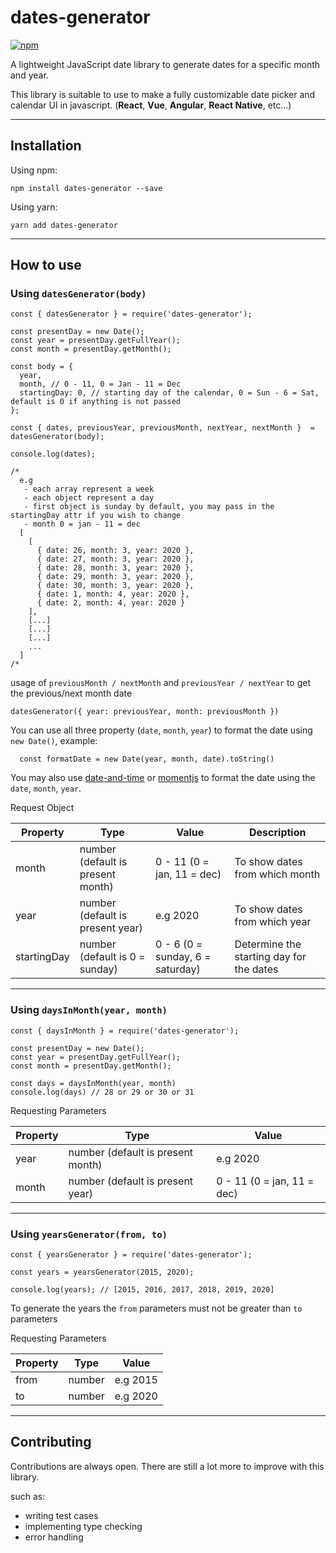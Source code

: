 # dates-generator

[![npm](https://upload.wikimedia.org/wikipedia/commons/thumb/d/db/Npm-logo.svg/70px-Npm-logo.svg.png)](https://www.npmjs.com/package/dates-generator?activeTab=versions)

A lightweight JavaScript date library to generate dates for a specific month and year.

This library is suitable to use to make a fully customizable date picker and calendar UI in javascript. (**React**, **Vue**, **Angular**, **React Native**, etc...)

---

## Installation
Using npm:

```
npm install dates-generator --save
```

Using yarn:

```
yarn add dates-generator
```

---

## How to use
### Using `datesGenerator(body)`

```
const { datesGenerator } = require('dates-generator');

const presentDay = new Date();
const year = presentDay.getFullYear();
const month = presentDay.getMonth();

const body = {
  year,
  month, // 0 - 11, 0 = Jan - 11 = Dec
  startingDay: 0, // starting day of the calendar, 0 = Sun - 6 = Sat, default is 0 if anything is not passed
};

const { dates, previousYear, previousMonth, nextYear, nextMonth }  = datesGenerator(body);

console.log(dates);

/*
  e.g
   - each array represent a week
   - each object represent a day
   - first object is sunday by default, you may pass in the startingDay attr if you wish to change
   - month 0 = jan - 11 = dec
  [
    [
      { date: 26, month: 3, year: 2020 },
      { date: 27, month: 3, year: 2020 },
      { date: 28, month: 3, year: 2020 },
      { date: 29, month: 3, year: 2020 },
      { date: 30, month: 3, year: 2020 },
      { date: 1, month: 4, year: 2020 },
      { date: 2, month: 4, year: 2020 }
    ],
    [...]
    [...]
    [...]
    ...
  ]
/*

```

usage of `previousMonth / nextMonth` and `previousYear / nextYear` to get the previous/next month date

```
datesGenerator({ year: previousYear, month: previousMonth })
```

You can use all three property (`date`, `month`, `year`) to format the date using `new Date()`, example:

```
  const formatDate = new Date(year, month, date).toString()
```

You may also use [date-and-time](https://github.com/knowledgecode/date-and-time) or [momentjs](https://momentjs.com/) to format the date using the `date`, `month`, `year`.

Request Object

Property | Type | Value | Description
------------ | ------------- | ------------- | -------------
month | number (default is present month) | 0 - 11 (0 = jan, 11 = dec) | To show dates from which month
year | number (default is present year) | e.g 2020 | To show dates from which year
startingDay | number (default is 0 = sunday) | 0 - 6 (0 = sunday, 6 = saturday) | Determine the starting day for the dates

---

### Using `daysInMonth(year, month)`

```
const { daysInMonth } = require('dates-generator');

const presentDay = new Date();
const year = presentDay.getFullYear();
const month = presentDay.getMonth();

const days = daysInMonth(year, month)
console.log(days) // 28 or 29 or 30 or 31
```

Requesting Parameters

Property | Type | Value 
------------ | ------------- | -------------
year | number (default is present month) | e.g 2020
month | number (default is present year) | 0 - 11 (0 = jan, 11 = dec)

---

### Using `yearsGenerator(from, to)`

```
const { yearsGenerator } = require('dates-generator');

const years = yearsGenerator(2015, 2020);

console.log(years); // [2015, 2016, 2017, 2018, 2019, 2020]
```

To generate the years the `from` parameters must not be greater than `to` parameters

Requesting Parameters

Property | Type | Value 
------------ | ------------- | -------------
from | number | e.g 2015
to | number | e.g 2020

---

## Contributing
Contributions are always open. There are still a lot more to improve with this library.

such as:
- writing test cases
- implementing type checking
- error handling
